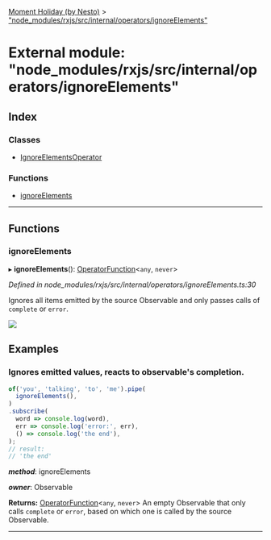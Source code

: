 [Moment Holiday (by Nesto)](../README.md) > ["node_modules/rxjs/src/internal/operators/ignoreElements"](../modules/_node_modules_rxjs_src_internal_operators_ignoreelements_.md)

# External module: "node_modules/rxjs/src/internal/operators/ignoreElements"

## Index

### Classes

* [IgnoreElementsOperator](../classes/_node_modules_rxjs_src_internal_operators_ignoreelements_.ignoreelementsoperator.md)

### Functions

* [ignoreElements](_node_modules_rxjs_src_internal_operators_ignoreelements_.md#ignoreelements)

---

## Functions

<a id="ignoreelements"></a>

###  ignoreElements

▸ **ignoreElements**(): [OperatorFunction](../interfaces/_node_modules_rxjs_src_internal_types_.operatorfunction.md)<`any`, `never`>

*Defined in node_modules/rxjs/src/internal/operators/ignoreElements.ts:30*

Ignores all items emitted by the source Observable and only passes calls of `complete` or `error`.

![](ignoreElements.png)

Examples
--------

### Ignores emitted values, reacts to observable's completion.

```javascript
of('you', 'talking', 'to', 'me').pipe(
  ignoreElements(),
)
.subscribe(
  word => console.log(word),
  err => console.log('error:', err),
  () => console.log('the end'),
);
// result:
// 'the end'
```
*__method__*: ignoreElements

*__owner__*: Observable

**Returns:** [OperatorFunction](../interfaces/_node_modules_rxjs_src_internal_types_.operatorfunction.md)<`any`, `never`>
An empty Observable that only calls `complete`
or `error`, based on which one is called by the source Observable.

___

